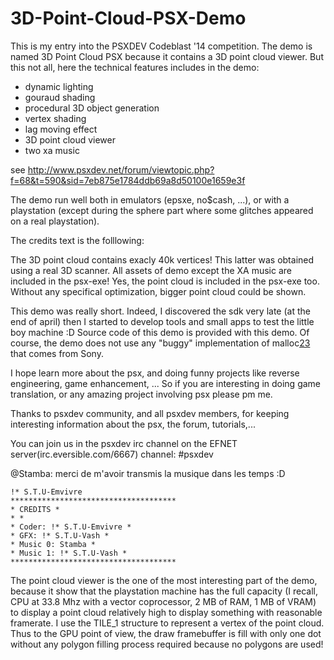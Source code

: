 # 3D-Point-Cloud-PSX-Demo


This is my entry into the PSXDEV Codeblast '14 competition. The demo is named 3D Point Cloud PSX because it contains a 3D point cloud viewer. But this not all, here the technical features includes in the demo:
* dynamic lighting
* gouraud shading
* procedural 3D object generation
* vertex shading
* lag moving effect
* 3D point cloud viewer
* two xa music

see http://www.psxdev.net/forum/viewtopic.php?f=68&t=590&sid=7eb875e1784ddb69a8d50100e1659e3f

The demo run well both in emulators (epsxe, no$cash, ...), or with a playstation (except during the sphere part where some glitches appeared on a real playstation).

The credits text is the folllowing:

The 3D point cloud contains exacly
40k vertices! This latter was
obtained using a real 3D scanner.
All assets of demo except the XA
music are included in the psx-exe!
Yes, the point cloud is included in
the psx-exe too. Without any
specifical optimization, bigger
point cloud could be shown.

This demo was really short. Indeed,
I discovered the sdk very late (at
the end of april) then I started to
develop tools and small apps to test
the little boy machine :D Source code
of this demo is provided with this
demo. Of course, the demo does not
use any \"buggy\" implementation of
malloc[23]() that comes from Sony.

I hope learn more about the psx,
and doing funny projects like reverse
engineering, game enhancement, ...
So if you are interesting in doing
game translation, or any amazing
project involving psx please pm me.

Thanks to psxdev community, and
all psxdev members, for keeping
interesting information about
the psx, the forum, tutorials,...

You can join us in the psxdev irc
channel on the
EFNET server(irc.eversible.com/6667)
channel: #psxdev

@Stamba: merci de m'avoir transmis
la musique dans les temps :D

```
!* S.T.U-Emvivre
*************************************
* CREDITS *
* *
* Coder: !* S.T.U-Emvivre *
* GFX: !* S.T.U-Vash *
* Music 0: Stamba *
* Music 1: !* S.T.U-Vash *
*************************************
```

The point cloud viewer is the one of the most interesting part of the demo, because it show that the playstation machine has the full capacity (I recall, CPU at 33.8 Mhz with a vector coprocessor, 2 MB of RAM, 1 MB of VRAM) to display a point cloud relatively high to display something with reasonable framerate. I use the TILE_1 structure to represent a vertex of the point cloud. Thus to the GPU point of view, the draw framebuffer is fill with only one dot without any polygon filling process required because no polygons are used! 
